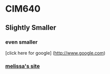 # CIM640
## Slightly Smaller
### even smaller
[click here for google] (http://www.google.com)

### [melissa's site](http://www.melissa-gutierrez.com)